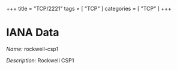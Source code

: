 +++
title = "TCP/2221"
tags = [ "TCP" ]
categories = [ "TCP" ]
+++

# IANA Data

_Name:_ rockwell-csp1

_Description:_ Rockwell CSP1

